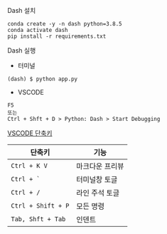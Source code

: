 Dash 설치
```
conda create -y -n dash python=3.8.5
conda activate dash
pip install -r requirements.txt
```

Dash 실행

- 터미널
```
(dash) $ python app.py
```
- VSCODE
```
F5
또는
Ctrl + Shft + D > Python: Dash > Start Debugging
```


[VSCODE 단축키](https://demun.github.io/vscode-tutorial/shortcuts/)

|단축키|기능
|---|---
|`Ctrl + K V`|마크다운 프리뷰
|``Ctrl + ` ``|터미널창 토글
|`Ctrl + /`| 라인 주석 토글
|`Ctrl + Shift + P`| 모든 명령
|`Tab, Shft + Tab`| 인덴트

